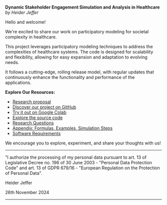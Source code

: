 **Dynamic Stakeholder Engagement Simulation and Analysis in Healthcare**
*by Heider Jeffer*

Hello and welcome!

We're excited to share our work on participatory modeling for societal complexity in healthcare.

This project leverages participatory modeling techniques to address the complexities of healthcare systems. The code is designed for scalability and flexibility, allowing for easy expansion and adaptation to evolving needs.

It follows a cutting-edge, rolling release model, with regular updates that continuously enhance the functionality and performance of the applications.

**Explore Our Resources:**
- [Research proposal](https://github.com/HeiderJeffer/Participatory-Modeling-for-Societal-Complexity-in-Healthcare/blob/main/documents/Research%20proposal.pdf)
- [Discover our project on GitHub](https://github.com/HeiderJeffer/Participatory-Modeling-for-Societal-Complexity-in-Healthcare)
- [Try it out on Google Colab](https://colab.research.google.com/drive/105ePLc-icF1qyzUB-VX9SQ446raubosx?authuser=2)
- [Explore the source code](https://github.com/HeiderJeffer/Participatory-Modeling-for-Societal-Complexity-in-Healthcare/blob/main/Healthcare%20Participatory%20Model%20Simulation/Healthcare%20Participatory%20Model%20Simulation.ipynb)
- [Research Questions](https://github.com/HeiderJeffer/Participatory-Modeling-for-Societal-Complexity-in-Healthcare/blob/main/documents/Research%20Questions.pdf)
- [Appendix: Formulas, Examples, Simulation Steps](https://github.com/HeiderJeffer/Participatory-Modeling-for-Societal-Complexity-in-Healthcare/blob/main/documents/appendix%20.pdf)
- [Software Requirements](https://github.com/HeiderJeffer/Participatory-Modeling-for-Societal-Complexity-in-Healthcare/blob/main/documents/Requirements.txt)

We encourage you to explore, experiment, and share your thoughts with us!

---

"I authorize the processing of my personal data pursuant to art. 13 of Legislative Decree no. 196 of 30 June 2003 - "Personal Data Protection Code" and art. 13 of GDPR 679/16 - "European Regulation on the Protection of Personal Data".

Heider Jeffer

26th November 2024

---
